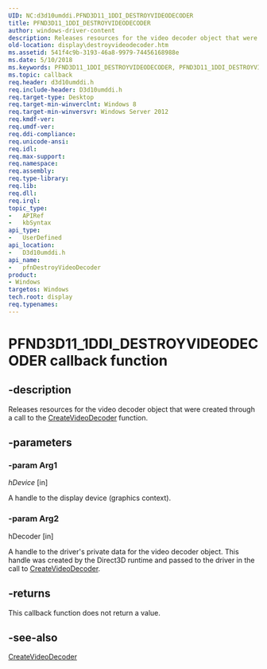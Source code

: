 ```yaml
---
UID: NC:d3d10umddi.PFND3D11_1DDI_DESTROYVIDEODECODER
title: PFND3D11_1DDI_DESTROYVIDEODECODER
author: windows-driver-content
description: Releases resources for the video decoder object that were created through a call to the CreateVideoDecoder function.
old-location: display\destroyvideodecoder.htm
ms.assetid: 541f4c9b-3193-46a8-9979-74456168988e
ms.date: 5/10/2018
ms.keywords: PFND3D11_1DDI_DESTROYVIDEODECODER, PFND3D11_1DDI_DESTROYVIDEODECODER callback, d3d10umddi/pfnDestroyVideoDecoder, display.destroyvideodecoder, pfnDestroyVideoDecoder, pfnDestroyVideoDecoder callback function [Display Devices]
ms.topic: callback
req.header: d3d10umddi.h
req.include-header: D3d10umddi.h
req.target-type: Desktop
req.target-min-winverclnt: Windows 8
req.target-min-winversvr: Windows Server 2012
req.kmdf-ver: 
req.umdf-ver: 
req.ddi-compliance: 
req.unicode-ansi: 
req.idl: 
req.max-support: 
req.namespace: 
req.assembly: 
req.type-library: 
req.lib: 
req.dll: 
req.irql: 
topic_type:
-	APIRef
-	kbSyntax
api_type:
-	UserDefined
api_location:
-	D3d10umddi.h
api_name:
-	pfnDestroyVideoDecoder
product:
- Windows
targetos: Windows
tech.root: display
req.typenames: 
---
```


# PFND3D11_1DDI_DESTROYVIDEODECODER callback function


## -description


Releases resources for the video decoder object that were created through a call to the <a href="https://msdn.microsoft.com/41254f99-1806-428c-8bf3-7e736dbeec84">CreateVideoDecoder</a> function.



## -parameters




### -param Arg1

*hDevice* [in]

A handle to the display device (graphics context).

### -param Arg2

hDecoder [in]

A handle to the driver's private data for the video decoder object. This handle was created by the Direct3D runtime and passed to the driver in the call to <a href="https://msdn.microsoft.com/41254f99-1806-428c-8bf3-7e736dbeec84">CreateVideoDecoder</a>.





## -returns



This callback function does not return a value.




## -see-also




<a href="https://msdn.microsoft.com/41254f99-1806-428c-8bf3-7e736dbeec84">CreateVideoDecoder</a>
 

 

